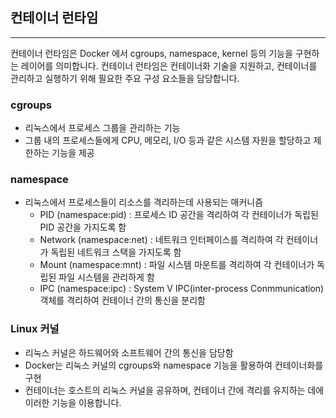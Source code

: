 ## 컨테이너 런타임

---

컨테이너 런타임은 Docker 에서 cgroups, namespace, kernel 등의 기능을 구현하는 레이어를 의미합니다. 컨테이너 런타임은 컨테이너화 기술을 지원하고, 컨테이너를 관리하고 실행하기 위해 필요한 주요 구성 요소들을 담당합니다.

### cgroups

- 리눅스에서 프로세스 그룹을 관리하는 기능
- 그룹 내의 프로세스들에게 CPU, 메모리, I/O 등과 같은 시스템 자원을 할당하고 제한하는 기능을 제공

### namespace

- 리눅스에서 프로세스들이 리소스를 격리하는데 사용되는 매커니즘
    - PID (namespace:pid) : 프로세스 ID 공간을 격리하여 각 컨테이너가 독립된 PID 공간을 가지도록 함
    - Network (namespace:net) : 네트워크 인터페이스를 격리하여 각 컨테이너가 독립된 네트워크 스택을 가지도록 함
    - Mount (namespace:mnt) : 파일 시스템 마운트를 격리하여 각 컨테이너가 독립된 파일 시스템을 관리하게 함
    - IPC (namespace:ipc) : System V IPC(inter-process Conmmunication) 객체를 격리하여 컨테이너 간의 통신을 분리함

### Linux 커널

- 리눅스 커널은 하드웨어와 소프트웨어 간의 통신을 담당함
- Docker는 리눅스 커널의 cgroups와 namespace 기능을 활용하여 컨테이너화를 구현
- 컨테이너는 호스트의 리눅스 커널을 공유하며, 컨테이너 간에 격리를 유지하는 데에 이러한 기능을 이용합니다.